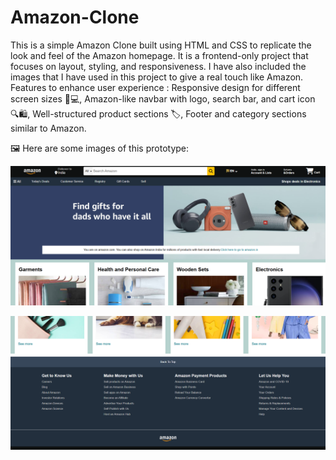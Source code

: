 # Amazon-Clone
This is a simple Amazon Clone built using HTML and CSS to replicate the look and feel of the Amazon homepage. It is a frontend-only project that focuses on layout, styling, and responsiveness.
I have also included the images that I have used in this project to give a real touch like Amazon.
Features to enhance user experience :
Responsive design for different screen sizes 📱💻, Amazon-like navbar with logo, search bar, and cart icon 🔍🛍️, Well-structured product sections 🏷️, Footer and category sections similar to Amazon. 

🖼️ Here are some images of this prototype:

![image_alt](https://github.com/Kritarth22/Amazon-UI-Clone/blob/8482a2e4a46fecc182e2f6cc3c480c566df49734/Amazon1.png)

![image_alt](https://github.com/Kritarth22/Amazon-UI-Clone/blob/8482a2e4a46fecc182e2f6cc3c480c566df49734/Amazon2.png)
